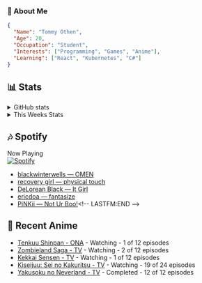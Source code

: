 ### 👋 About Me
```json
{
  "Name": "Tommy Othen",
  "Age": 20,
  "Occupation": "Student",
  "Interests": ["Programming", "Games", "Anime"],
  "Learning": ["React", "Kubernetes", "C#"]
}
```

## 📊 Stats
<details>
  <summary>GitHub stats</summary>
  <a href="https://github.com/anuraghazra/github-readme-stats">
    <img src="https://github-readme-stats.vercel.app/api?username=DaSushiAsian&show_icons=true&count_private=true&hide=prs,issues">
  </a>
</details>

<details>
  <summary>This Weeks Stats</summary>
  <a href="https://github.com/anuraghazra/github-readme-stats">
    <img src="https://github-readme-stats.vercel.app/api/wakatime?username=DaSushiAsian&cache_seconds=1800&custom_title=Top Languages">
  </a>
</details>

## 🎶 Spotify
Now Playing\
[![Spotify](https://novatorem-dasushiasian.vercel.app/api/spotify)](https://open.spotify.com/user/g90805640970)
<!-- LASTFM:START -->
* [blackwinterwells — OMEN](https://www.last.fm/music/blackwinterwells/_/OMEN)
* [recovery girl — physical touch](https://www.last.fm/music/recovery+girl/_/physical+touch)
* [DeLorean Black — It Girl](https://www.last.fm/music/DeLorean+Black/_/It+Girl)
* [ericdoa — fantasize](https://www.last.fm/music/ericdoa/_/fantasize)
* [PiNKii — Not Ur Boo!](https://www.last.fm/music/PiNKii/_/Not+Ur+Boo!)<!-- LASTFM:END -->

## 🗻 Recent Anime
<!-- ANIME-LIST:START -->
* [Tenkuu Shinpan - ONA](https://myanimelist.net/anime/43690/Tenkuu_Shinpan) - Watching - 1 of 12 episodes
* [Zombieland Saga - TV](https://myanimelist.net/anime/37976/Zombieland_Saga) - Watching - 2 of 12 episodes
* [Kekkai Sensen - TV](https://myanimelist.net/anime/24439/Kekkai_Sensen) - Watching - 1 of 12 episodes
* [Kiseijuu: Sei no Kakuritsu - TV](https://myanimelist.net/anime/22535/Kiseijuu__Sei_no_Kakuritsu) - Watching - 19 of 24 episodes
* [Yakusoku no Neverland - TV](https://myanimelist.net/anime/37779/Yakusoku_no_Neverland) - Completed - 12 of 12 episodes<!-- ANIME-LIST:END -->
